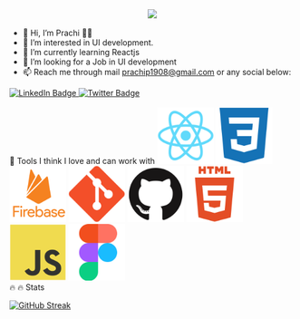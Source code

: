<div id="header" align="center">

<img src="https://media.giphy.com/media/wfSJ97ypGvHPdJjZPj/giphy.gif" width="800">

</div>

- 👋 Hi, I’m Prachi  :woman_technologist:
- 👀 I’m interested in UI development.
- 🌱 I’m currently learning Reactjs
- 💞️ I’m looking for a Job in UI development
- 📫 Reach me through mail prachip1908@gmail.com or any social below:


<div id="badges">
  <a href="https://www.linkedin.com/in/prachi-priyadarshini/">
    <img src="https://img.shields.io/badge/LinkedIn-blue?style=for-the-badge&logo=linkedin&logoColor=white" alt="LinkedIn Badge"/>
  </a>
 
  <a href="https://twitter.com/uxprachicodes">
    <img src="https://img.shields.io/badge/Twitter-blue?style=for-the-badge&logo=twitter&logoColor=white" alt="Twitter Badge"/>
  </a>
</div>

<img src="https://komarev.com/ghpvc/?username=prachip1&style=flat-square&color=blue" alt=""/>




<div>
  🧰 Tools I think I love and can work with
  
<img src="https://github.com/devicons/devicon/blob/master/icons/react/react-original.svg" width="100">
<img src="https://github.com/devicons/devicon/blob/master/icons/css3/css3-plain.svg" width="100">
<img src="https://github.com/devicons/devicon/blob/master/icons/firebase/firebase-plain-wordmark.svg" width="100">
<img src="https://github.com/devicons/devicon/blob/master/icons/git/git-original.svg" width="100">
<img src="https://github.com/devicons/devicon/blob/master/icons/github/github-original.svg" width="100">
<img src="https://github.com/devicons/devicon/blob/master/icons/html5/html5-plain-wordmark.svg" width="100">
<img src="https://github.com/devicons/devicon/blob/master/icons/javascript/javascript-original.svg" width="100">
<img src="https://github.com/devicons/devicon/blob/master/icons/figma/figma-original.svg" width="100">
</div>

<div>
  🔥 🔥 Stats
  
  [![GitHub Streak](http://github-readme-streak-stats.herokuapp.com?user=prachip1&theme=nightowl&hide_border=true&border_radius=7.2&date_format=j%20M%5B%20Y%5D)](https://git.io/streak-stats)
  
</div>
  



<!---
prachip1/prachip1 is a ✨ special ✨ repository because its `README.md` (this file) appears on your GitHub profile.
You can click the Preview link to take a look at your changes.
--->
